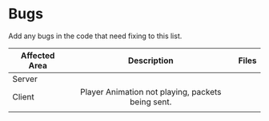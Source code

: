 Bugs
====
Add any bugs in the code that need fixing to this list.

| Affected Area| Description   									   | Files |
| -------------|:-------------------------------------------------:|:-----:|
| Server       |               									   |       |
| Client       | Player Animation not playing, packets being sent. |       |
|              |               									   |       |
